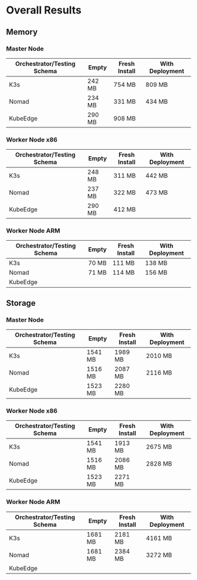 # Overall Results

## Memory

### Master Node

| Orchestrator/Testing Schema | Empty  | Fresh Install | With Deployment |
| --------------------------- | ------ | ------------- | --------------- |
| K3s                         | 242 MB | 754 MB        | 809 MB          |
| Nomad                       | 234 MB | 331 MB        | 434 MB          |
| KubeEdge                    | 290 MB | 908 MB        |                 |

### Worker Node x86

| Orchestrator/Testing Schema | Empty  | Fresh Install | With Deployment |
| --------------------------- | ------ | ------------- | --------------- |
| K3s                         | 248 MB | 311 MB        | 442 MB          |
| Nomad                       | 237 MB | 322 MB        | 473 MB          |
| KubeEdge                    | 290 MB | 412 MB        |                 |

### Worker Node ARM

| Orchestrator/Testing Schema | Empty | Fresh Install | With Deployment |
| --------------------------- | ----- | ------------- | --------------- |
| K3s                         | 70 MB | 111 MB        | 138 MB          |
| Nomad                       | 71 MB | 114 MB        | 156 MB          |
| KubeEdge                    |       |               |                 |

## Storage

### Master Node

| Orchestrator/Testing Schema | Empty   | Fresh Install | With Deployment |
| --------------------------- | ------- | ------------- | --------------- |
| K3s                         | 1541 MB | 1989 MB       | 2010 MB         |
| Nomad                       | 1516 MB | 2087 MB       | 2116 MB         |
| KubeEdge                    | 1523 MB | 2280 MB       |                 |

### Worker Node x86

| Orchestrator/Testing Schema | Empty   | Fresh Install | With Deployment |
| --------------------------- | ------- | ------------- | --------------- |
| K3s                         | 1541 MB | 1913 MB       | 2675 MB         |
| Nomad                       | 1516 MB | 2086 MB       | 2828 MB         |
| KubeEdge                    | 1523 MB | 2271 MB       |                 |

### Worker Node ARM

| Orchestrator/Testing Schema | Empty   | Fresh Install | With Deployment |
| --------------------------- | ------- | ------------- | --------------- |
| K3s                         | 1681 MB | 2181 MB       | 4161 MB         |
| Nomad                       | 1681 MB | 2384 MB       | 3272 MB         |
| KubeEdge                    |         |               |                 |